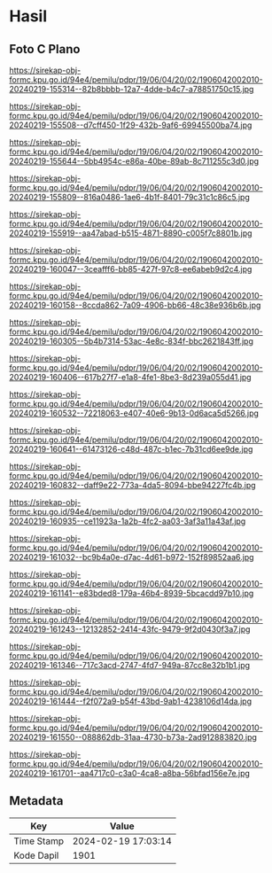 # Hasil

## Foto C Plano

https://sirekap-obj-formc.kpu.go.id/94e4/pemilu/pdpr/19/06/04/20/02/1906042002010-20240219-155314--82b8bbbb-12a7-4dde-b4c7-a78851750c15.jpg

https://sirekap-obj-formc.kpu.go.id/94e4/pemilu/pdpr/19/06/04/20/02/1906042002010-20240219-155508--d7cff450-1f29-432b-9af6-69945500ba74.jpg

https://sirekap-obj-formc.kpu.go.id/94e4/pemilu/pdpr/19/06/04/20/02/1906042002010-20240219-155644--5bb4954c-e86a-40be-89ab-8c711255c3d0.jpg

https://sirekap-obj-formc.kpu.go.id/94e4/pemilu/pdpr/19/06/04/20/02/1906042002010-20240219-155809--816a0486-1ae6-4b1f-8401-79c31c1c86c5.jpg

https://sirekap-obj-formc.kpu.go.id/94e4/pemilu/pdpr/19/06/04/20/02/1906042002010-20240219-155919--aa47abad-b515-4871-8890-c005f7c8801b.jpg

https://sirekap-obj-formc.kpu.go.id/94e4/pemilu/pdpr/19/06/04/20/02/1906042002010-20240219-160047--3ceafff6-bb85-427f-97c8-ee6abeb9d2c4.jpg

https://sirekap-obj-formc.kpu.go.id/94e4/pemilu/pdpr/19/06/04/20/02/1906042002010-20240219-160158--8ccda862-7a09-4906-bb66-48c38e936b6b.jpg

https://sirekap-obj-formc.kpu.go.id/94e4/pemilu/pdpr/19/06/04/20/02/1906042002010-20240219-160305--5b4b7314-53ac-4e8c-834f-bbc2621843ff.jpg

https://sirekap-obj-formc.kpu.go.id/94e4/pemilu/pdpr/19/06/04/20/02/1906042002010-20240219-160406--617b27f7-e1a8-4fe1-8be3-8d239a055d41.jpg

https://sirekap-obj-formc.kpu.go.id/94e4/pemilu/pdpr/19/06/04/20/02/1906042002010-20240219-160532--72218063-e407-40e6-9b13-0d6aca5d5266.jpg

https://sirekap-obj-formc.kpu.go.id/94e4/pemilu/pdpr/19/06/04/20/02/1906042002010-20240219-160641--61473126-c48d-487c-b1ec-7b31cd6ee9de.jpg

https://sirekap-obj-formc.kpu.go.id/94e4/pemilu/pdpr/19/06/04/20/02/1906042002010-20240219-160832--daff9e22-773a-4da5-8094-bbe94227fc4b.jpg

https://sirekap-obj-formc.kpu.go.id/94e4/pemilu/pdpr/19/06/04/20/02/1906042002010-20240219-160935--ce11923a-1a2b-4fc2-aa03-3af3a11a43af.jpg

https://sirekap-obj-formc.kpu.go.id/94e4/pemilu/pdpr/19/06/04/20/02/1906042002010-20240219-161032--bc9b4a0e-d7ac-4d61-b972-152f89852aa6.jpg

https://sirekap-obj-formc.kpu.go.id/94e4/pemilu/pdpr/19/06/04/20/02/1906042002010-20240219-161141--e83bded8-179a-46b4-8939-5bcacdd97b10.jpg

https://sirekap-obj-formc.kpu.go.id/94e4/pemilu/pdpr/19/06/04/20/02/1906042002010-20240219-161243--12132852-2414-43fc-9479-9f2d0430f3a7.jpg

https://sirekap-obj-formc.kpu.go.id/94e4/pemilu/pdpr/19/06/04/20/02/1906042002010-20240219-161346--717c3acd-2747-4fd7-949a-87cc8e32b1b1.jpg

https://sirekap-obj-formc.kpu.go.id/94e4/pemilu/pdpr/19/06/04/20/02/1906042002010-20240219-161444--f2f072a9-b54f-43bd-9ab1-4238106d14da.jpg

https://sirekap-obj-formc.kpu.go.id/94e4/pemilu/pdpr/19/06/04/20/02/1906042002010-20240219-161550--088862db-31aa-4730-b73a-2ad912883820.jpg

https://sirekap-obj-formc.kpu.go.id/94e4/pemilu/pdpr/19/06/04/20/02/1906042002010-20240219-161701--aa4717c0-c3a0-4ca8-a8ba-56bfad156e7e.jpg


## Metadata

| Key        | Value               |
| ---------- | ------------------- |
| Time Stamp | 2024-02-19 17:03:14 |
| Kode Dapil | 1901                |



